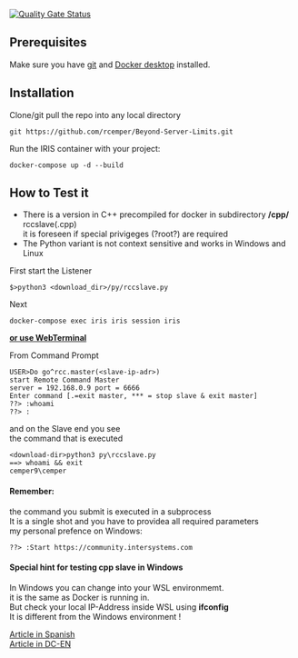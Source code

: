 [![Quality Gate Status](https://community.objectscriptquality.com/api/project_badges/measure?project=intersystems_iris_community%2FBeyond-Server-Limits&metric=alert_status)](https://community.objectscriptquality.com/dashboard?id=intersystems_iris_community%2FBeyond-Server-Limits)  

## Prerequisites
Make sure you have [git](https://git-scm.com/book/en/v2/Getting-Started-Installing-Git) and [Docker desktop](https://www.docker.com/products/docker-desktop) installed.   
## Installation 
Clone/git pull the repo into any local directory    
```
git https://github.com/rcemper/Beyond-Server-Limits.git   
```
Run the IRIS container with your project:   
```
docker-compose up -d --build   
```
## How to Test it   
- There is a version in C++ precompiled for docker in subdirectory **/cpp/** rccslave(.cpp)  
it is foreseen if special privigeges (?root?) are required    
- The Python variant is not context sensitive and works in Windows and Linux  

First start the Listener  
````
$>python3 <download_dir>/py/rccslave.py  
````
Next  
````
docker-compose exec iris iris session iris  
````
**[or use WebTerminal](http://localhost:42773/terminal/)**  

From Command Prompt  
```` 
USER>Do go^rcc.master(<slave-ip-adr>)
start Remote Command Master
server = 192.168.0.9 port = 6666
Enter command [.=exit master, *** = stop slave & exit master]
??> :whoami
??> :
````
and on the Slave end you see  
the command that is executed  
````
<download-dir>python3 py\rccslave.py  
==> whoami && exit
cemper9\cemper
````
#### Remember:
the command you submit is executed in a subprocess   
It is a single shot and you have to providea all required parameters   
my personal prefence on Windows:
````
??> :Start https://community.intersystems.com
````
#### Special hint for testing cpp slave in Windows
In Windows you can change into your WSL environmemt.  
it is the same as Docker is running in.  
But check your local IP-Address inside WSL using **ifconfig**   
It is different from the Windows environment !   

[Article in Spanish](https://es.community.intersystems.com/post/rompe-los-l%C3%ADmites-del-servidor)     
[Article in DC-EN](https://community.intersystems.com/post/break-limits-your-server)   

